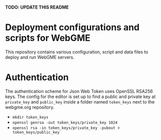 __TODO: UPDATE THIS README__

# Deployment configurations and scripts for WebGME

This repository contains various configuration, script and data files
to deploy and run WebGME servers.

# Authentication

The authentication scheme for Json Web Token uses OpenSSL RSA256 keys. The config for the editor is set up to find a public and private key at `private_key` and `public_key` inside a folder named `token_keys` next to the webgme.org repository.

- `mkdir token_keys`
- `openssl genrsa -out token_keys/private_key 1024`
- `openssl rsa -in token_keys/private_key -pubout > token_keys/public_key`